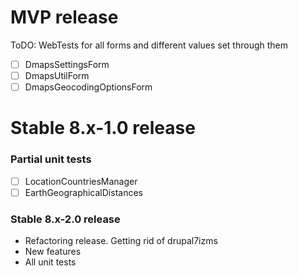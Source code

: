 MVP release
=====

ToDO: WebTests for all forms and different values set through them
* [ ] DmapsSettingsForm
* [ ] DmapsUtilForm
* [ ] DmapsGeocodingOptionsForm

Stable 8.x-1.0 release
=====

### Partial unit tests

* [ ] LocationCountriesManager
* [ ] EarthGeographicalDistances

### Stable 8.x-2.0 release

* Refactoring release. Getting rid of drupal7izms
* New features
* All unit tests